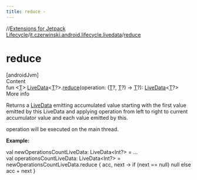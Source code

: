 ```yaml
---
title: reduce -
---
```

//[Extensions for Jetpack Lifecycle](../index.html)/[it.czerwinski.android.lifecycle.livedata](index.html)/[reduce](reduce.html)



# reduce  
[androidJvm]  
Content  
fun <[T](reduce.html)> [LiveData](https://developer.android.com/reference/kotlin/androidx/lifecycle/LiveData.html)<[T](reduce.html)?>.[reduce](reduce.html)(operation: ([T](reduce.html)?, [T](reduce.html)?) -> [T](reduce.html)?): [LiveData](https://developer.android.com/reference/kotlin/androidx/lifecycle/LiveData.html)<[T](reduce.html)?>  
More info  


Returns a [LiveData](https://developer.android.com/reference/kotlin/androidx/lifecycle/LiveData.html) emitting accumulated value starting with the first value emitted by this LiveData and applying operation from left to right to current accumulator value and each value emitted by this.



operation will be executed on the main thread.



**Example:**

val newOperationsCountLiveData: LiveData<Int?> = ...  
val operationsCountLiveData: LiveData<Int?> =  
    newOperationsCountLiveData.reduce { acc, next -> if (next == null) null else acc + next }  




